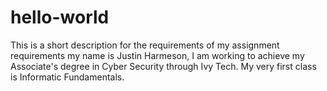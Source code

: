 # hello-world
This is a short description for the requirements of my assignment requirements
my name is Justin Harmeson, I am working to achieve my Associate's degree in Cyber Security through Ivy Tech.  My very first class is Informatic Fundamentals.
